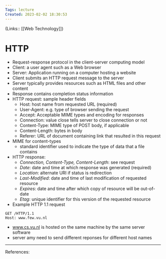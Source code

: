 ```yaml
---
Tags: lecture 
Created: 2023-02-02 18:30:53
---
```

(Links:: [[Web Technology]])
# HTTP
- Request-response protocol in the client-server computing model
- Client: a user agent such as a Web browser
- Server: Application running on a computer hosting a website
- Client submits an HTTP request message to the server
- Server typically provides resources such as HTML files and other content
- Response contains completion status information
- HTTP request: sample header fields
	- Host: host name from requested URL (required)
	- User-Agent: e.g. type of browser sending the request
	- Accept: Acceptable MIME types and encoding for responses
	- Connection: value close tells server to close connection or not
	- Content-Type: MIME type of POST body, if applicable
	- Content-Length: bytes in body
	- Referer: URL of document containing link that resulted in this request
- MIME for content-types
	- standard identifier used to indicate the type of data that a file contains
- HTTP response:
	- *Connection, Content-Type, Content-Length*: see request
	- *Date*: date and time at which response was generated (required)
	- *Location*: alternate URI if status is redirection
	- *Last-Modified*: date and time of last modification of requested resource
	- *Expires*: date and time after which copy of resource will be out-of-date
	- *Etag*: unique identifier for this version of the requested resource
- Example HTTP 1.1 request
```HTTP
GET /HTTP/1.1
Host: www.few.vu.nl
```
- www.cs.vu.nl is hosted on the same machine by the same server software
- server amy need to send different reponses for different host names
 

---
References: